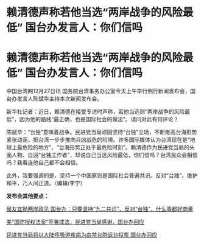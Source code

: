 # 赖清德声称若他当选“两岸战争的风险最低” 国台办发言人：你们信吗

# 赖清德声称若他当选“两岸战争的风险最低” 国台办发言人：你们信吗

中国台湾网12月27日讯 国务院台湾事务办公室今天上午举行例行新闻发布会，国台办发言人陈斌华主持本次新闻发布会。

新华社记者：近日，赖清德在接受专访时声称，若他当选则“两岸战争的风险最低”，因为他的路线“最正确，也是国际社会的做法”。请问对此有何评论？

陈斌华：“台独”意味着战争。民进党当局顽固坚持“台独”立场，不断推高台海形势紧张动荡，把台湾一步步推向兵凶战危的险境。许多国际媒体认为台湾现在是“地球上最危险的地方”、“台海形势正处于最危险时刻”。赖清德作为民进党当局的头面人物、自诩“台独工作者”，却说自己当选风险最低，你们信吗？台湾民众会相信吗？我看连他自己都不会相信。

此外，我要强调的是，坚持一个中国原则是国际社会普遍共识。反对“台独”、维护和平，乃人间正道。（编辑/李宁）

**发布会其他要点：**

[侯友宜抛两岸政见
国台办：只要坚持“九二共识”、反对“台独”，什么事都好商量](https://news.qq.com/rain/a/20231227A02GBV00)

[美“国防授权法案”签署成法，民进党当局感谢，国台办回应](https://news.qq.com/rain/a/20231227A02JFQ00)

[民进党当局将以大陆呼吸道疾病为由禁台胞返台投票 国台办回应](https://news.qq.com/rain/a/20231227A02L6V00)

